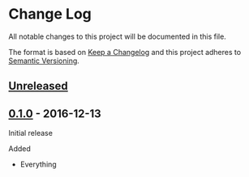 # Change Log

All notable changes to this project will be documented in this file.

The format is based on [Keep a Changelog](http://keepachangelog.com/)
and this project adheres to [Semantic Versioning](http://semver.org/).

## [Unreleased]

[Unreleased]: https://github.com/atomist-contrib/mailchimp-rugs/compare/0.1.0...HEAD

## [0.1.0] - 2016-12-13

[0.1.0]: https://github.com/atomist-contrib/mailchimp-rugs/tree/0.1.0

Initial release

Added

-   Everything
